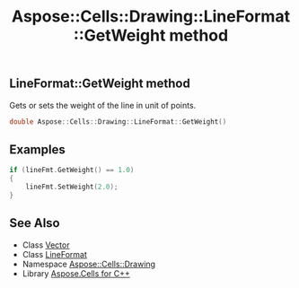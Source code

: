 ﻿---
title: Aspose::Cells::Drawing::LineFormat::GetWeight method
linktitle: GetWeight
second_title: Aspose.Cells for C++ API Reference
description: 'Aspose::Cells::Drawing::LineFormat::GetWeight method. Gets or sets the weight of the line in unit of points in C++.'
type: docs
weight: 2700
url: /cpp/aspose.cells.drawing/lineformat/getweight/
---
## LineFormat::GetWeight method


Gets or sets the weight of the line in unit of points.

```cpp
double Aspose::Cells::Drawing::LineFormat::GetWeight()
```


## Examples


```cpp
if (lineFmt.GetWeight() == 1.0)
{
    lineFmt.SetWeight(2.0);
}
```

## See Also

* Class [Vector](../../../aspose.cells/vector/)
* Class [LineFormat](../)
* Namespace [Aspose::Cells::Drawing](../../)
* Library [Aspose.Cells for C++](../../../)
